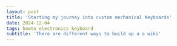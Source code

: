 ```yaml
---
layout: post
title: 'Starting my journey into custom mechanical Keyboards'
date: 2024-12-04
tags: howto electronics keyboard
subtitle: 'There are different ways to build up a a wiki'
---
```


